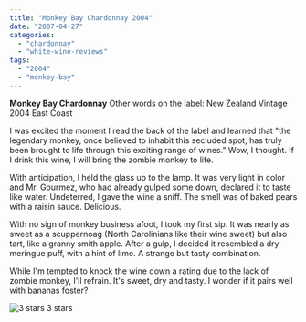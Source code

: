 ```yaml
---
title: "Monkey Bay Chardonnay 2004"
date: "2007-04-27"
categories:
  - "chardonnay"
  - "white-wine-reviews"
tags:
  - "2004"
  - "monkey-bay"
---
```


**Monkey Bay Chardonnay** Other words on the label: New Zealand Vintage 2004 East Coast

I was excited the moment I read the back of the label and learned that "the legendary monkey, once believed to inhabit this secluded spot, has truly been brought to life through this exciting range of wines." Wow, I thought. If I drink this wine, I will bring the zombie monkey to life.

With anticipation, I held the glass up to the lamp. It was very light in color and Mr. Gourmez, who had already gulped some down, declared it to taste like water. Undeterred, I gave the wine a sniff. The smell was of baked pears with a raisin sauce. Delicious.

With no sign of monkey business afoot, I took my first sip. It was nearly as sweet as a scuppernoag (North Carolinians like their wine sweet) but also tart, like a granny smith apple. After a gulp, I decided it resembled a dry meringue puff, with a hint of lime. A strange but tasty combination.

While I'm tempted to knock the wine down a rating due to the lack of zombie monkey, I'll refrain. It's sweet, dry and tasty. I wonder if it pairs well with bananas foster?




<div class="caption">

![3 stars](http://www.rebeccagomezfarrell.com/wp-content/uploads/2009/02/rating_avocado1.gif "rating_avocado1") 3 stars</div>


